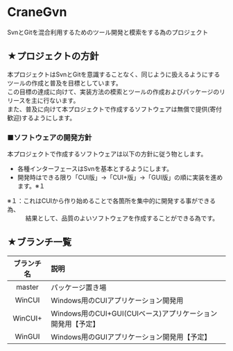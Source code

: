 # CraneGvn
SvnとGitを混合利用するためのツール開発と模索をする為のプロジェクト  
  
## ★プロジェクトの方針
本プロジェクトはSvnとGitを意識することなく、同じように扱えるようにするツールの作成と普及を目標としています。  
この目標の達成に向けて、実装方法の模索とツールの作成およびパッケージのリリースを主に行ないます。  
また、普及に向けて本プロジェクトで作成するソフトウェアは無償で提供(寄付歓迎)するようにします。  
  
### ■ソフトウェアの開発方針
本プロジェクトで作成するソフトウェアは以下の方針に従う物とします。  
- 各種インターフェースはSvnを基本とするようにします。
- 開発時はできる限り「CUI版」→「CUI+版」→「GUI版」の順に実装を進めます。※１

※１：これはCUIから作り始めることで各箇所を集中的に開発する事ができる為、  
　　　結果として、品質のよいソフトウェアを作成することができる為です。  
  
## ★ブランチ一覧
| ブランチ名 | 説明                                                   |
|:---------:|:------------------------------------------------------|
| master    | パッケージ置き場                                        |
| WinCUI    | Windows用のCUIアプリケーション開発用                      |
| WinCUI+   | Windows用のCUI+GUI(CUIベース)アプリケーション開発用【予定】 |
| WinGUI    | Windows用のGUIアプリケーション開発用【予定】               |
